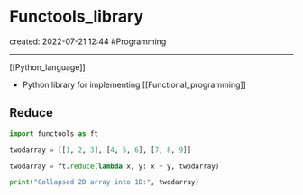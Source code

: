 
# Functools_library
created: 2022-07-21 12:44
#Programming 

---

[[Python_language]]

- Python library for implementing [[Functional_programming]] 

## Reduce 
```python
import functools as ft

twodarray = [[1, 2, 3], [4, 5, 6], [7, 8, 9]]

twodarray = ft.reduce(lambda x, y: x + y, twodarray)

print("Collapsed 2D array into 1D:", twodarray)
```
